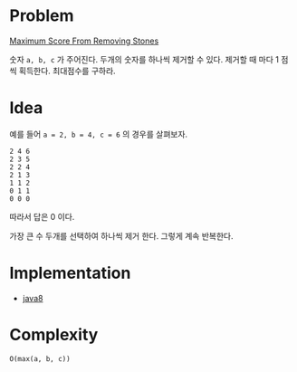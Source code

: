 # Problem

[Maximum Score From Removing Stones](https://leetcode.com/problems/maximum-score-from-removing-stones/)

숫자 `a, b, c` 가 주어진다. 두개의 숫자를 하나씩 제거할 수 있다.
제거할 때 마다 1 점씩 획득한다. 최대점수를 구하라.

# Idea

예를 들어 `a = 2, b = 4, c = 6` 의 경우를 살펴보자.

```
2 4 6 
2 3 5
2 2 4
2 1 3
1 1 2
0 1 1
0 0 0
```

따라서 답은 0 이다.

가장 큰 수 두개를 선택하여 하나씩 제거 한다. 그렇게
계속 반복한다.

# Implementation

* [java8](Solution.java)

# Complexity

```
O(max(a, b, c))
```
